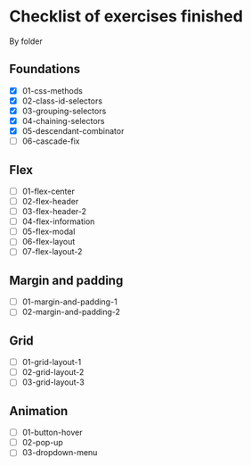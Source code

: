 # Checklist of exercises finished

By folder

## Foundations

- [x] 01-css-methods
- [x] 02-class-id-selectors
- [x] 03-grouping-selectors
- [x] 04-chaining-selectors
- [x] 05-descendant-combinator
- [ ] 06-cascade-fix

## Flex

- [ ] 01-flex-center
- [ ] 02-flex-header
- [ ] 03-flex-header-2
- [ ] 04-flex-information
- [ ] 05-flex-modal
- [ ] 06-flex-layout
- [ ] 07-flex-layout-2

## Margin and padding

- [ ] 01-margin-and-padding-1
- [ ] 02-margin-and-padding-2

## Grid

- [ ] 01-grid-layout-1
- [ ] 02-grid-layout-2
- [ ] 03-grid-layout-3

## Animation

- [ ] 01-button-hover
- [ ] 02-pop-up
- [ ] 03-dropdown-menu
